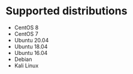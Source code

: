 # Supported distributions

- CentOS 8
- CentOS 7
- Ubuntu 20.04
- Ubuntu 18.04
- Ubuntu 16.04
- Debian
- Kali Linux
